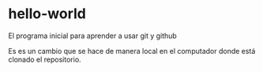 ﻿# hello-world
El programa inicial para aprender a usar git y github


Es es un cambio que se hace de manera local en el computador donde está clonado el repositorio.


